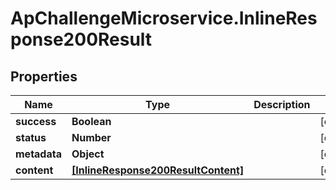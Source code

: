 # ApChallengeMicroservice.InlineResponse200Result

## Properties
Name | Type | Description | Notes
------------ | ------------- | ------------- | -------------
**success** | **Boolean** |  | [optional] 
**status** | **Number** |  | [optional] 
**metadata** | **Object** |  | [optional] 
**content** | [**[InlineResponse200ResultContent]**](InlineResponse200ResultContent.md) |  | [optional] 


